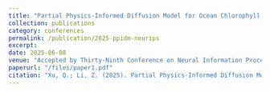 ```yaml
---
title: "Partial Physics-Informed Diffusion Model for Ocean Chlorophyll Reconstruction"
collection: publications
category: conferences
permalink: /publication/2025-ppidm-neurips
excerpt: 
date: 2025-06-08
venue: "Accepted by Thirty-Ninth Conference on Neural Information Processing Systems (NeurIPS 2025)"
paperurl: "/files/paper1.pdf"
citation: "Xu, Q.; Li, Z. (2025). Partial Physics-Informed Diffusion Model for Ocean Chlorophyll Reconstruction. In Proceedings of the Thirty-Ninth Conference on Neural Information Processing Systems (NeurIPS 2025)."
---
```


